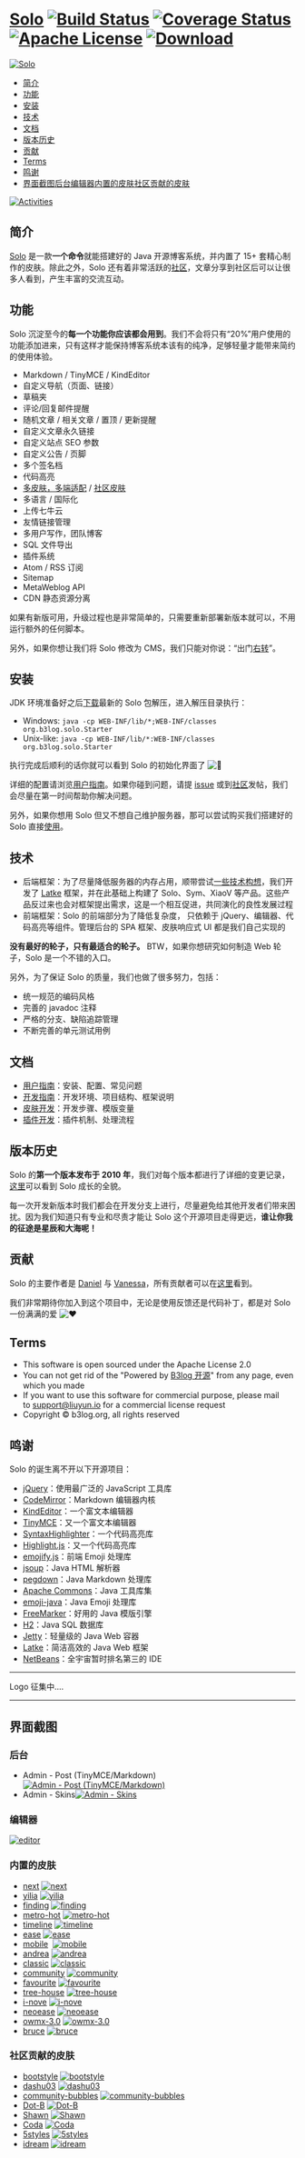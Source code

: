 # [Solo](https://github.com/b3log/solo) [![Build Status](https://camo.githubusercontent.com/3a91735d578647431836fe0ec5f5d672835dba7e/68747470733a2f2f696d672e736869656c64732e696f2f7472617669732f62336c6f672f736f6c6f2e7376673f7374796c653d666c6174)](https://travis-ci.org/b3log/solo) [![Coverage Status](https://camo.githubusercontent.com/3e5b183e5f2e262cb9882e55500d40d6ddda4866/68747470733a2f2f696d672e736869656c64732e696f2f636f766572616c6c732f62336c6f672f736f6c6f2e7376673f7374796c653d666c6174)](https://coveralls.io/github/b3log/solo?branch=master) [![Apache License](https://camo.githubusercontent.com/f7601cc2aef545c494cea2c05e0422316218dfdb/687474703a2f2f696d672e736869656c64732e696f2f62616467652f6c6963656e73652d617061636865322d6f72616e67652e7376673f7374796c653d666c6174)](http://www.apache.org/licenses/LICENSE-2.0) [![Download](https://camo.githubusercontent.com/e366ae3674c93acb84261e8294ef677cb11f031d/687474703a2f2f696d672e736869656c64732e696f2f62616467652f646f776e6c6f61642d253745372e354b2d626c75652e7376673f7374796c653d666c6174)](http://pan.baidu.com/share/link?shareid=541735&uk=3255126224)

[![Solo](https://camo.githubusercontent.com/8b05fd0a7e2f66e143869bcb795ccb20b6374276/687474703a2f2f696d672e626c6f672e6373646e2e6e65742f3230313630393039303034323132383238)](https://camo.githubusercontent.com/8b05fd0a7e2f66e143869bcb795ccb20b6374276/687474703a2f2f696d672e626c6f672e6373646e2e6e65742f3230313630393039303034323132383238)

- [简介](https://github.com/b3log/solo#%E7%AE%80%E4%BB%8B)
- [功能](https://github.com/b3log/solo#%E5%8A%9F%E8%83%BD)
- [安装](https://github.com/b3log/solo#%E5%AE%89%E8%A3%85)
- [技术](https://github.com/b3log/solo#%E6%8A%80%E6%9C%AF)
- [文档](https://github.com/b3log/solo#%E6%96%87%E6%A1%A3)
- [版本历史](https://github.com/b3log/solo#%E7%89%88%E6%9C%AC%E5%8E%86%E5%8F%B2)
- [贡献](https://github.com/b3log/solo#%E8%B4%A1%E7%8C%AE)
- [Terms](https://github.com/b3log/solo#terms)
- [鸣谢](https://github.com/b3log/solo#%E9%B8%A3%E8%B0%A2)
- [界面截图](https://github.com/b3log/solo#%E7%95%8C%E9%9D%A2%E6%88%AA%E5%9B%BE)[后台](https://github.com/b3log/solo#%E5%90%8E%E5%8F%B0)[编辑器](https://github.com/b3log/solo#%E7%BC%96%E8%BE%91%E5%99%A8)[内置的皮肤](https://github.com/b3log/solo#%E5%86%85%E7%BD%AE%E7%9A%84%E7%9A%AE%E8%82%A4)[社区贡献的皮肤](https://github.com/b3log/solo#%E7%A4%BE%E5%8C%BA%E8%B4%A1%E7%8C%AE%E7%9A%84%E7%9A%AE%E8%82%A4)

[![Activities](https://camo.githubusercontent.com/58c030d951f058608ff151be1b361bbe69de6d6f/68747470733a2f2f6772617068732e776166666c652e696f2f62336c6f672f736f6c6f2f7468726f7567687075742e737667)](https://waffle.io/b3log/solo/metrics/throughput)

## 简介

[Solo](https://github.com/b3log/solo) 是一款**一个命令**就能搭建好的 Java 开源博客系统，并内置了 15+ 套精心制作的皮肤。除此之外，Solo 还有着非常活跃的[社区](https://hacpai.com/b3log)，文章分享到社区后可以让很多人看到，产生丰富的交流互动。

## 功能

Solo 沉淀至今的**每一个功能你应该都会用到**。我们不会将只有“20%”用户使用的功能添加进来，只有这样才能保持博客系统本该有的纯净，足够轻量才能带来简约的使用体验。

- Markdown / TinyMCE / KindEditor
- 自定义导航（页面、链接）
- 草稿夹
- 评论/回复邮件提醒
- 随机文章 / 相关文章 / 置顶 / 更新提醒
- 自定义文章永久链接
- 自定义站点 SEO 参数
- 自定义公告 / 页脚
- 多个签名档
- 代码高亮
- [多皮肤，多端适配](https://github.com/b3log/solo-skins/tree/master/skin-preview) / [社区皮肤](https://github.com/b3log/solo-third-skins/tree/master/skin-preview)
- 多语言 / 国际化
- 上传七牛云
- 友情链接管理
- 多用户写作，团队博客
- SQL 文件导出
- 插件系统
- Atom / RSS 订阅
- Sitemap
- MetaWeblog API
- CDN 静态资源分离

如果有新版可用，升级过程也是非常简单的，只需要重新部署新版本就可以，不用运行额外的任何脚本。

另外，如果你想让我们将 Solo 修改为 CMS，我们只能对你说：“出门[右转](https://github.com/WordPress/WordPress)”。

## 安装

JDK 环境准备好之后[下载](http://pan.baidu.com/share/link?shareid=541735&uk=3255126224)最新的 Solo 包解压，进入解压目录执行：

- Windows: `java -cp WEB-INF/lib/*;WEB-INF/classes org.b3log.solo.Starter`
- Unix-like: `java -cp WEB-INF/lib/*:WEB-INF/classes org.b3log.solo.Starter`

执行完成后顺利的话你就可以看到 Solo 的初始化界面了 ![:tada:](https://assets-cdn.github.com/images/icons/emoji/unicode/1f389.png)

详细的配置请浏览[用户指南](https://github.com/b3log/solo/wiki/standalone_mode)。如果你碰到问题，请提 [issue](https://github.com/b3log/solo/issues/new) 或到[社区](https://hacpai.com/tag/Solo)发帖，我们会尽量在第一时间帮助你解决问题。

另外，如果你想用 Solo 但又不想自己维护服务器，那可以尝试购买我们搭建好的 Solo 直接[使用](http://b3log.org/services/#solo)。

## 技术

- 后端框架：为了尽量降低服务器的内存占用，顺带尝试[一些技术构想](https://hacpai.com/article/1403847528022)，我们开发了 [Latke](https://github.com/b3log/latke) 框架，并在此基础上构建了 Solo、Sym、XiaoV 等产品。这些产品反过来也会对框架提出需求，这是一个相互促进，共同演化的良性发展过程
- 前端框架：Solo 的前端部分为了降低复杂度， 只依赖于 jQuery、编辑器、代码高亮等组件。管理后台的 SPA 框架、皮肤响应式 UI 都是我们自己实现的

**没有最好的轮子，只有最适合的轮子。** BTW，如果你想研究如何制造 Web 轮子，Solo 是一个不错的入口。

另外，为了保证 Solo 的质量，我们也做了很多努力，包括：

- 统一规范的编码风格
- 完善的 javadoc 注释
- 严格的分支、缺陷追踪管理
- 不断完善的单元测试用例

## 文档

- [用户指南](https://github.com/b3log/solo/wiki/standalone_mode)：安装、配置、常见问题
- [开发指南](https://github.com/b3log/solo/wiki/Pre_dev)：开发环境、项目结构、框架说明
- [皮肤开发](https://github.com/b3log/solo/wiki/Develop_steps)：开发步骤、模版变量
- [插件开发](https://docs.google.com/document/pub?id=15H7Q3EBo-44v61Xp_epiYY7vK_gPJLkQaT7T1gkE64w&pli=1)：插件机制、处理流程

## 版本历史

Solo 的**第一个版本发布于 2010 年**，我们对每个版本都进行了详细的变更记录，[这里](http://solo.b3log.org/CHANGE_LOGS.html)可以看到 Solo 成长的全貌。

每一次开发新版本时我们都会在开发分支上进行，尽量避免给其他开发者们带来困扰。因为我们知道只有专业和尽责才能让 Solo 这个开源项目走得更远，**谁让你我的征途是星辰和大海呢！**

## 贡献

Solo 的主要作者是 [Daniel](https://github.com/88250) 与 [Vanessa](https://github.com/Vanessa219)，所有贡献者可以在[这里](https://github.com/b3log/solo/graphs/contributors)看到。

我们非常期待你加入到这个项目中，无论是使用反馈还是代码补丁，都是对 Solo 一份满满的爱 ![:heart:](https://assets-cdn.github.com/images/icons/emoji/unicode/2764.png)

## Terms

- This software is open sourced under the Apache License 2.0
- You can not get rid of the "Powered by [B3log 开源](http://b3log.org/)" from any page, even which you made
- If you want to use this software for commercial purpose, please mail to [support@liuyun.io](mailto:support@liuyun.io) for a commercial license request
- Copyright © b3log.org, all rights reserved

## 鸣谢

Solo 的诞生离不开以下开源项目：

- [jQuery](https://github.com/jquery/jquery)：使用最广泛的 JavaScript 工具库
- [CodeMirror](https://github.com/codemirror/CodeMirror)：Markdown 编辑器内核
- [KindEditor](https://github.com/kindsoft/kindeditor)：一个富文本编辑器
- [TinyMCE](https://github.com/tinymce/tinymce)：又一个富文本编辑器
- [SyntaxHighlighter](https://github.com/syntaxhighlighter/syntaxhighlighter)：一个代码高亮库
- [Highlight.js](https://github.com/isagalaev/highlight.js)：又一个代码高亮库
- [emojify.js](https://github.com/Ranks/emojify.js)：前端 Emoji 处理库
- [jsoup](https://github.com/jhy/jsoup)：Java HTML 解析器
- [pegdown](https://github.com/sirthias/pegdown)：Java Markdown 处理库
- [Apache Commons](http://commons.apache.org/)：Java 工具库集
- [emoji-java](https://github.com/vdurmont/emoji-java)：Java Emoji 处理库
- [FreeMarker](http://freemarker.org/)：好用的 Java 模版引擎
- [H2](https://github.com/h2database/h2database)：Java SQL 数据库
- [Jetty](https://github.com/eclipse/jetty.project)：轻量级的 Java Web 容器
- [Latke](https://github.com/b3log/latke)：简洁高效的 Java Web 框架
- [NetBeans](https://netbeans.org/)：全宇宙暂时排名第三的 IDE

------

Logo 征集中....

------

## 界面截图

### 后台

- Admin - Post (TinyMCE/Markdown) [![Admin - Post (TinyMCE/Markdown)](https://camo.githubusercontent.com/cebd957b1d3bf37a195cebd023fdfbd3b2e13594/687474703a2f2f696d672e626c6f672e6373646e2e6e65742f3230313630393039303033393035303833)](https://camo.githubusercontent.com/cebd957b1d3bf37a195cebd023fdfbd3b2e13594/687474703a2f2f696d672e626c6f672e6373646e2e6e65742f3230313630393039303033393035303833)
- Admin - Skins[![Admin - Skins ](https://camo.githubusercontent.com/0da7e6053c84674fee858b4f380ed25c0f68a4e0/687474703a2f2f696d672e626c6f672e6373646e2e6e65742f3230313630393039303033383535313134)](https://camo.githubusercontent.com/0da7e6053c84674fee858b4f380ed25c0f68a4e0/687474703a2f2f696d672e626c6f672e6373646e2e6e65742f3230313630393039303033383535313134)

### 编辑器

[![editor](https://cloud.githubusercontent.com/assets/873584/20144758/9e70995e-a6d8-11e6-9bf8-1872994b4ff0.gif)](https://cloud.githubusercontent.com/assets/873584/20144758/9e70995e-a6d8-11e6-9bf8-1872994b4ff0.gif)

### 内置的皮肤

- [next](https://github.com/b3log/solo-skins/tree/master/next) [![next](https://github.com/b3log/solo-skins/raw/master/skin-preview/next.jpg?raw=true)](https://github.com/b3log/solo-skins/blob/master/skin-preview/next.jpg?raw=true)
- [yilia](https://github.com/b3log/solo-skins/tree/master/yilia) [![yilia](https://github.com/b3log/solo-skins/raw/master/skin-preview/yilia.jpg?raw=true)](https://github.com/b3log/solo-skins/blob/master/skin-preview/yilia.jpg?raw=true)
- [finding](https://github.com/b3log/solo-skins/tree/master/finding) [![finding](https://github.com/b3log/solo-skins/raw/master/skin-preview/finding.jpg?raw=true)](https://github.com/b3log/solo-skins/blob/master/skin-preview/finding.jpg?raw=true)
- [metro-hot](https://github.com/b3log/solo-skins/tree/master/metro-hot) [![metro-hot](https://github.com/b3log/solo-skins/raw/master/skin-preview/metro-hot.jpg?raw=true)](https://github.com/b3log/solo-skins/blob/master/skin-preview/metro-hot.jpg?raw=true)
- [timeline](https://github.com/b3log/solo-skins/tree/master/timeline) [![timeline](https://github.com/b3log/solo-skins/raw/master/skin-preview/timeline.jpg?raw=true)](https://github.com/b3log/solo-skins/blob/master/skin-preview/timeline.jpg?raw=true)
- [ease](https://github.com/b3log/solo-skins/tree/master/ease) [![ease](https://github.com/b3log/solo-skins/raw/master/skin-preview/ease.jpg?raw=true)](https://github.com/b3log/solo-skins/blob/master/skin-preview/ease.jpg?raw=true)
- [mobile](https://github.com/b3log/solo-skins/tree/master/mobile) 
  [![mobile](https://github.com/b3log/solo-skins/raw/master/skin-preview/mobile.jpg?raw=true)](https://github.com/b3log/solo-skins/blob/master/skin-preview/mobile.jpg?raw=true)
- [andrea](https://github.com/b3log/solo-skins/tree/master/andrea) [![andrea](https://github.com/b3log/solo-skins/raw/master/skin-preview/andrea.jpg?raw=true)](https://github.com/b3log/solo-skins/blob/master/skin-preview/andrea.jpg?raw=true)
- [classic](https://github.com/b3log/solo-skins/tree/master/classic) [![classic](https://github.com/b3log/solo-skins/raw/master/skin-preview/classic.jpg?raw=true)](https://github.com/b3log/solo-skins/blob/master/skin-preview/classic.jpg?raw=true)
- [community](https://github.com/b3log/solo-skins/tree/master/community) [![community](https://github.com/b3log/solo-skins/raw/master/skin-preview/community.jpg?raw=true)](https://github.com/b3log/solo-skins/blob/master/skin-preview/community.jpg?raw=true)
- [favourite](https://github.com/b3log/solo-skins/tree/master/favourite) [![favourite](https://github.com/b3log/solo-skins/raw/master/skin-preview/favourite.jpg?raw=true)](https://github.com/b3log/solo-skins/blob/master/skin-preview/favourite.jpg?raw=true)
- [tree-house](https://github.com/b3log/solo-skins/tree/master/tree-house) [![tree-house](https://github.com/b3log/solo-skins/raw/master/skin-preview/tree-house.jpg?raw=true)](https://github.com/b3log/solo-skins/blob/master/skin-preview/tree-house.jpg?raw=true)
- [i-nove](https://github.com/b3log/solo-skins/tree/master/i-nove) [![i-nove](https://github.com/b3log/solo-skins/raw/master/skin-preview/i-nove.jpg?raw=true)](https://github.com/b3log/solo-skins/blob/master/skin-preview/i-nove.jpg?raw=true)
- [neoease](https://github.com/b3log/solo-skins/tree/master/neoease) [![neoease](https://github.com/b3log/solo-skins/raw/master/skin-preview/neoease.jpg?raw=true)](https://github.com/b3log/solo-skins/blob/master/skin-preview/neoease.jpg?raw=true)
- [owmx-3.0](https://github.com/b3log/solo-skins/tree/master/owmx-3.0) [![owmx-3.0](https://github.com/b3log/solo-skins/raw/master/skin-preview/owmx-3.0.jpg?raw=true)](https://github.com/b3log/solo-skins/blob/master/skin-preview/owmx-3.0.jpg?raw=true)
- [bruce](https://github.com/b3log/solo-skins/tree/master/bruce) [![bruce](https://github.com/b3log/solo-skins/raw/master/skin-preview/bruce.jpg?raw=true)](https://github.com/b3log/solo-skins/blob/master/skin-preview/bruce.jpg?raw=true)

### 社区贡献的皮肤

- [bootstyle](https://github.com/b3log/solo-third-skins/tree/master/bootstyle) [![bootstyle](https://github.com/b3log/solo-third-skins/raw/master/skin-preview/bootstyle.jpg?raw=true)](https://github.com/b3log/solo-third-skins/blob/master/skin-preview/bootstyle.jpg?raw=true)
- [dashu03](https://github.com/b3log/solo-third-skins/tree/master/dashu03) [![dashu03](https://github.com/b3log/solo-third-skins/raw/master/skin-preview/dashu03.png?raw=true)](https://github.com/b3log/solo-third-skins/blob/master/skin-preview/dashu03.png?raw=true)
- [community-bubbles](https://github.com/b3log/solo-third-skins/tree/master/community-bubbles) [![community-bubbles](https://github.com/b3log/solo-third-skins/raw/master/skin-preview/community-bubbles.png?raw=true)](https://github.com/b3log/solo-third-skins/blob/master/skin-preview/community-bubbles.png?raw=true)
- [Dot-B](https://github.com/b3log/solo-third-skins/tree/master/Dot-B) [![Dot-B](https://github.com/b3log/solo-third-skins/raw/master/skin-preview/Dot-B.jpg?raw=true)](https://github.com/b3log/solo-third-skins/blob/master/skin-preview/Dot-B.jpg?raw=true)
- [Shawn](https://github.com/b3log/solo-third-skins/tree/master/Shawn) [![Shawn](https://github.com/b3log/solo-third-skins/raw/master/skin-preview/Shawn.jpg?raw=true)](https://github.com/b3log/solo-third-skins/blob/master/skin-preview/Shawn.jpg?raw=true)
- [Coda](https://github.com/b3log/solo-third-skins/tree/master/Coda) [![Coda](https://github.com/b3log/solo-third-skins/raw/master/skin-preview/Coda.jpg?raw=true)](https://github.com/b3log/solo-third-skins/blob/master/skin-preview/Coda.jpg?raw=true)
- [5styles](https://github.com/b3log/solo-third-skins/tree/master/5styles) [![5styles](https://github.com/b3log/solo-third-skins/raw/master/skin-preview/5styles.jpg?raw=true)](https://github.com/b3log/solo-third-skins/blob/master/skin-preview/5styles.jpg?raw=true)
- [idream](https://github.com/b3log/solo-third-skins/tree/master/idream) [![idream](https://github.com/b3log/solo-third-skins/raw/master/skin-preview/idream.jpg?raw=true)](https://github.com/b3log/solo-third-skins/blob/master/skin-preview/idream.jpg?raw=true)